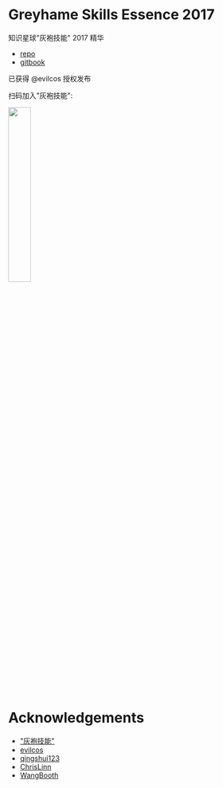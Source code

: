 # Greyhame Skills Essence 2017

知识星球"灰袍技能" 2017 精华

+ [repo](https://github.com/ChrisLinn/greyhame-2017)
+ [gitbook](https://chrislinn.gitbooks.io/greyhame-2017/)

已获得 @evilcos 授权发布

扫码加入"灰袍技能":

<img src="qr.jpg" width="30%"/>



# Acknowledgements
+ ["灰袍技能"](https://wx.xiaomiquan.com/dweb/#/index/481818518558)
+ [evilcos](https://github.com/evilcos)
+ [qingshui123](https://github.com/qingshui123)
+ [ChrisLinn](https://github.com/ChrisLinn)
+ [WangBooth](https://github.com/wangbooth)

